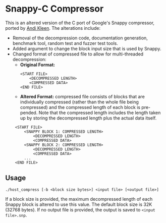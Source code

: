 # Snappy-C Compressor

This is an altered version of the C port of Google's Snappy compressor, ported by [Andi Kleen](http://github.com/andikleen/snappy-c). The alterations include:

* Removal of the decompression code, documentation generation, benchmark tool, random test and fuzzer test tools.
* Added argument to change the block input size that is used by Snappy.
* Changed format of compressed file to allow for multi-threaded decompression:
  * __Original Format:__
    ```
    <START FILE>
        <DECOMPRESSED LENGTH>
        <COMPRESSED DATA>
    <END FILE>
    ```
  * __Altered Format:__ compressed file consists of blocks that are individually compressed (rather than the whole file being compressed) and the compressed length of each block is pre-pended. Note that the compressed length includes the length taken up by storing the decompressed length plus the actual data itself.
   ```
    <START FILE>
        <SNAPPY BLOCK 1: COMPRESSED LENGTH>
            <DECOMPRESSED LENGTH>
            <COMPRESSED DATA>
        <SNAPPY BLOCK 2: COMPRESSED LENGTH>
            <DECOMPRESSED LENGTH>
            <COMPRESSED DATA>
        ...
    <END FILE>
    ```

## Usage
```./host_compress [-b <block size bytes>] <input file> [<output file>]```

If a block size is provided, the maximum decompressed length of each Snappy block is altered to use this value. The default block size is 32K (32768 bytes).
If no output file is provided, the output is saved to `<input file>.snp`.
